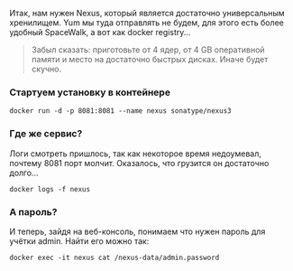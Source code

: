 Итак, нам нужен Nexus, который является достаточно универсальным хренилищем. Yum мы туда отправлять не будем, для этого есть более удобный SpaceWalk, а вот как docker registry...

>Забыл сказать: приготовьте от 4 ядер, от 4 GB оперативной памяти и место на достаточно быстрых дисках. Иначе будет скучно.

### Стартуем установку в контейнере
```
docker run -d -p 8081:8081 --name nexus sonatype/nexus3
```

### Где же сервис?

Логи смотреть пришлось, так как некоторое время недоумевал, почтему 8081 порт молчит. Оказалось, что грузится он достаточно долго...
```
docker logs -f nexus
```

### А пароль?

И теперь, зайдя на веб-консоль, понимаем что нужен пароль для учётки admin. Найти его можно так:
```
docker exec -it nexus cat /nexus-data/admin.password
```
